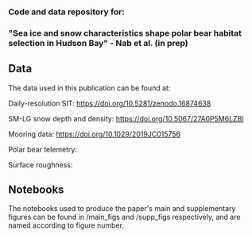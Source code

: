 ### Code and data repository for:

### "Sea ice and snow characteristics shape polar bear habitat selection in Hudson Bay" - Nab et al. (in prep)

## Data
The data used in this publication can be found at:

Daily-resolution SIT: https://doi.org/10.5281/zenodo.16874638

SM-LG snow depth and density: https://doi.org/10.5067/27A0P5M6LZBI

Mooring data: https://doi.org/10.1029/2019JC015756

Polar bear telemetry: 

Surface roughness: 

## Notebooks

The notebooks used to produce the paper's main and supplementary figures can be found in /main_figs and /supp_figs respectively, and are named according to figure number.


